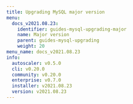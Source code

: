 ```yaml
---
title: Upgrading MySQL major version
menu:
  docs_v2021.08.23:
    identifier: guides-mysql-upgrading-major
    name: Major version
    parent: guides-mysql-upgrading
    weight: 20
menu_name: docs_v2021.08.23
info:
  autoscaler: v0.5.0
  cli: v0.20.0
  community: v0.20.0
  enterprise: v0.7.0
  installer: v2021.08.23
  version: v2021.08.23
---
```


